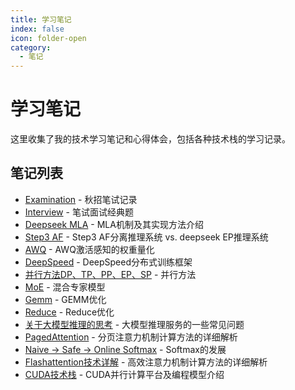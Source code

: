```yaml
---
title: 学习笔记
index: false
icon: folder-open
category:
  - 笔记
---
```


# 学习笔记

这里收集了我的技术学习笔记和心得体会，包括各种技术栈的学习记录。

## 笔记列表

- [Examination](https://summer536.github.io/Notes/zh/posts/Examination.html) - 秋招笔试记录
- [Interview](https://https://summer536.github.io/Notes/zh/posts/interview.html) - 笔试面试经典题
- [Deepseek MLA](https://summer536.github.io/Notes/zh/posts/Deepseek_MLA.html) - MLA机制及其实现方法介绍
- [Step3 AF](https://summer536.github.io/Notes/zh/posts/Step3_AF.html) - Step3 AF分离推理系统 vs. deepseek EP推理系统
- [AWQ](https://summer536.github.io/Notes/zh/posts/AWQ.html) - AWQ激活感知的权重量化
- [DeepSpeed](https://summer536.github.io/Notes/zh/posts/DeepSpeed.html) - DeepSpeed分布式训练框架
- [并行方法DP、TP、PP、EP、SP](https://summer536.github.io/Notes/zh/posts/parallel.html) - 并行方法
- [MoE](https://summer536.github.io/Notes/zh/posts/MoE.html) - 混合专家模型
- [Gemm](https://summer536.github.io/Notes/zh/posts/gemm.html) - GEMM优化
- [Reduce](https://summer536.github.io/Notes/zh/posts/Reduce.html) - Reduce优化
- [关于大模型推理的思考](https://summer536.github.io/Notes/zh/posts/Inference.html) - 大模型推理服务的一些常见问题
- [PagedAttention](https://summer536.github.io/Notes/zh/posts/pagedattention.html) - 分页注意力机制计算方法的详细解析
- [Naive -> Safe -> Online Softmax](https://summer536.github.io/Notes/zh/posts/softmax.html) - Softmax的发展
- [Flashattention技术详解](https://summer536.github.io/Notes/zh/posts/flashattention.html) - 高效注意力机制计算方法的详细解析
- [CUDA技术栈](https://summer536.github.io/Notes/zh/posts/cuda-tech-stack.html) - CUDA并行计算平台及编程模型介绍 
